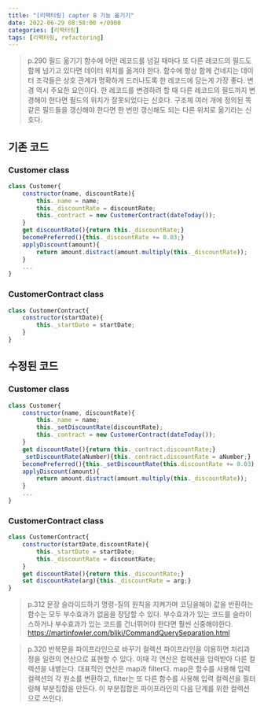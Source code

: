 ```yaml
---
title: "[리팩터링] capter 8 기능 옮기기"
date: 2022-06-29 08:58:00 +/0900
categories: [리팩터링]
tags: [리팩터링, refactoring]    
---
```


>p.290
>필드 옮기기
>함수에 어떤 레코드를 넘길 때마다 또 다른 레코드의 필드도 함께 넘기고 있다면 데이터 위치를 옮겨야 한다. 함수에 항상 함께 건네지는 데이터 조각들은 상호 관계가 명확하게 드러나도록 한 레코드에 담는게 가장 좋다. 
>변경 역시 주요한 요인이다. 한 레코드를 변경하려 할 때 다른 레코드의 필드까지 변경해야 한다면 필드의 위치가 잘못되었다는 신호다.
>구조체 여러 개에 정의된 똑같은 필드들을 갱신해야 한다면 한 번만 갱신해도 되는 다른 위치로 옮기라는 신호다.

## 기존 코드
### Customer class
```javascript
class Customer{
	constructor(name, discountRate){
		this._name = name;
		this._discountRate = discountRate;
		this._contract = new CustomerContract(dateToday());
	}
	get discountRate(){return this._discountRate;}
	becomePreferred(){this._discountRate += 0.03;}
	applyDiscount(amount){
		return amount.distract(amount.multiply(this._discountRate));
	}
	...
}
```

### CustomerContract class
```javascript
class CustomerContract{
	constructor(startDate){
		this._startDate = startDate;
	}
}
```

## 수정된 코드
### Customer class
```javascript
class Customer{
	constructor(name, discountRate){
		this._name = name;
		this._setDiscountRate(discountRate);
		this._contract = new CustomerContract(dateToday());
	}
	get discountRate(){return this._contract.discountRate;}
	_setDiscountRate(aNumber){this._contract.discountRate = aNumber;}
	becomePreferred(){this._setDiscountRate(this.discountRate += 0.03);}
	applyDiscount(amount){
		return amount.distract(amount.multiply(this._discountRate));
	}
	...
}
```

### CustomerContract class
```javascript
class CustomerContract{
	constructor(startDate,discountRate){
		this._startDate = startDate;
		this._discountRate = discountRate;
	}
	get discountRate(){return this._discountRate;}
	set discountRate(arg){this._discountRate = arg;}
}
```



>p.312
>문장 슬라이드하기
>명령-질의 원칙을 지켜가며 코딩을해야 값을 반환하는 함수는 모두 부수효과가 없음을 장담할 수 있다.
> 부수효과가 있는 코드를 슬라이스하거나 부수효과가 있는 코드를 건너뛰어야 한다면 훨씬 신중해야한다. 
><https://martinfowler.com/bliki/CommandQuerySeparation.html>

>p.320
>반복문을 파이프라인으로 바꾸기
>컬렉션 파이프라인을 이용하면 처리과정을 일련의 연산으로 표현할 수 있다. 이때 각 연산은 컬렉션을 입력받아 다른 컬렉션을 내뱉는다. 대표적인 연산은 map과 filter다. map은 함수를 사용해 입력 컬렉션의 각 원소를 변환하고, filter는 또 다른 함수를 사용해 입력 컬렉션을 필터링해 부분집합을 만든다. 이 부분집합은 파이프라인의 다음 단계를 위한 컬렉션으로 쓰인다. 